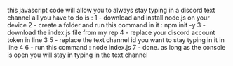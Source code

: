 this javascript code will allow you to always stay typing in a discord text channel
all you have to do is :
1 - download and install node.js on your device
2 - create a folder and run this command in it : npm init -y
3 - download the index.js file from my rep
4 - replace your discord account token in line 3
5 - replace the text channel id you want to stay typing in it in line 4
6 - run this command : node index.js
7 - done. as long as the console is open you will stay in typing in the text channel
